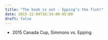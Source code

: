 ```yaml
---
title: "The hook is out - Epping’s the fish!"
date: 2015-12-04T16:34:00-05:00
draft: false
---
```

- 2015 Canada Cup, Simmons vs. Epping
